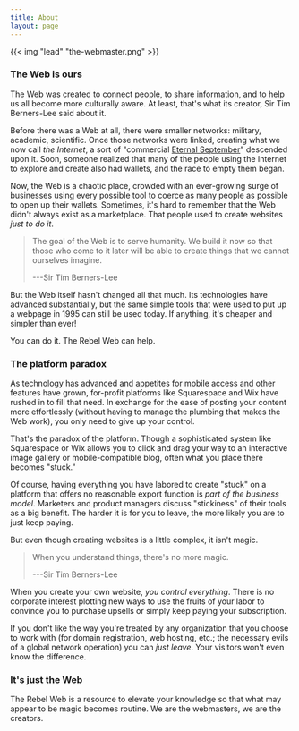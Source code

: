 ```yaml
---
title: About
layout: page
---
```


{{< img "lead" "the-webmaster.png" >}}

### The Web is ours

The Web was created to connect people, to share information, and to help us all
become more culturally aware. At least, that's what its creator, Sir Tim
Berners-Lee said about it.

Before there was a Web at all, there were smaller networks: military, academic,
scientific. Once those networks were linked, creating what we now call *the
Internet*, a sort of "commercial [Eternal September][sept]" descended upon it.
Soon, someone realized that many of the people using the Internet to explore and
create also had wallets, and the race to empty them began.

[sept]: https://en.wikipedia.org/wiki/Eternal_September

Now, the Web is a chaotic place, crowded with an ever-growing surge of
businesses using every possible tool to coerce as many people as possible to
open up their wallets. Sometimes, it's hard to remember that the Web didn't
always exist as a marketplace. That people used to create websites *just to do
it*.

> The goal of the Web is to serve humanity. We build it now so that those who
> come to it later will be able to create things that we cannot ourselves
> imagine.
> 
> ---Sir Tim Berners-Lee

But the Web itself hasn't changed all that much. Its technologies have advanced
substantially, but the same simple tools that were used to put up a webpage in
1995 can still be used today. If anything, it's cheaper and simpler than ever!

You can do it. The Rebel Web can help.

### The platform paradox

As technology has advanced and appetites for mobile access and other features
have grown, for-profit platforms like Squarespace and Wix have rushed in to fill
that need. In exchange for the ease of posting your content more effortlessly
(without having to manage the plumbing that makes the Web work), you only need
to give up your control.

That's the paradox of the platform. Though a sophisticated system like
Squarespace or Wix allows you to click and drag your way to an interactive image
gallery or mobile-compatible blog, often what you place there becomes "stuck."

Of course, having everything you have labored to create "stuck" on a platform
that offers no reasonable export function is *part of the business model*.
Marketers and product managers discuss "stickiness" of their tools as a big
benefit. The harder it is for you to leave, the more likely you are to just keep
paying.

But even though creating websites is a little complex, it isn't magic.

> When you understand things, there's no more magic.
>
> ---Sir Tim Berners-Lee

When you create your own website, *you control everything*. There is no
corporate interest plotting new ways to use the fruits of your labor to convince
you to purchase upsells or simply keep paying your subscription.

If you don't like the way you're treated by any organization that you choose to
work with (for domain registration, web hosting, etc.; the necessary evils of a
global network operation) you can *just leave*. Your visitors won't even know
the difference.

### It's just the Web

The Rebel Web is a resource to elevate your knowledge so that what may appear to
be magic becomes routine. We are the webmasters, we are the creators.
